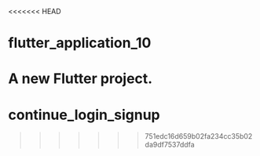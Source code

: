 <<<<<<< HEAD
# flutter_application_10

A new Flutter project.
=======
# continue_login_signup
>>>>>>> 751edc16d659b02fa234cc35b02da9df7537ddfa
